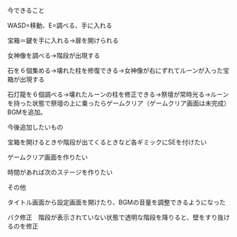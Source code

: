 今できること

WASD=移動、E=調べる、手に入れる

宝箱＝鍵を手に入れる→扉を開けられる

女神像を調べる→階段が出現する

石を６個集める→壊れた柱を修復できる→女神像が右にずれてルーンが入った宝箱が出現する

石灯龍を６個調べる→壊れたルーンの柱を修正できる→祭壇が常時光る→ルーンを持った状態で祭壇の上に乗ったらゲームクリア（ゲームクリア画面は未完成）BGMを追加。

今後追加したいもの

宝箱を開けるときや階段が出てくるときなど各ギミックにSEを付けたい

ゲームクリア画面を作りたい

時間があれば次のステージを作りたい

その他

タイトル画面から設定画面を開けたり、BGMの音量を調整できるようになった

バク修正　階段が表示されていない状態で透明な階段を降りると、壁をすり抜けるのを修正
